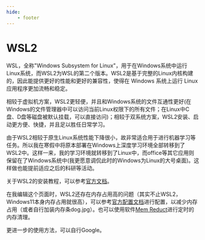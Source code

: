 ```yaml
---
hide:
    - footer
---
```


# WSL2

WSL，全称"Windows Subsystem for Linux"，用于在Windows系统中运行Linux系统，而WSL2为WSL的第二个版本。WSL2是基于完整的Linux内核构建的，因此能提供更好的性能和更好的兼容性，使得在 Windows 系统上运行 Linux 应用程序更加流畅和稳定。

相较于虚拟机方案，WSL2更轻便，并且和Windows系统的文件互通性更好(在Windows的文件管理器中可以访问当前Linux权限下的所有文件；在Linux中C盘、D盘等磁盘被默认挂载，可以直接访问)；相较于双系统方案，WSL2安装、启动更方便、快捷，并且足以胜任日常学习。

由于WSL2相较于原生Linux系统性能下降很小，故非常适合用于进行机器学习等任务。所以我在寒假中将原本部署在Windows上深度学习环境全部转移到了WSL2中。这样一来，我的学习环境就转移到了Linux中，而office等其它应用则保留在了Windows系统中(我更愿意调侃此时的Windows为Linux的大号桌面)。这样做也能提前适应之后的科研等活动。

关于WSL2的安装教程，可以参考[官方文档](https://learn.microsoft.com/en-us/windows/wsl/install)。

在我编辑这个页面时，WSL2还存在内存占用高的问题（其实不止WSL2，Windows11本身内存占用就很高），可以参考[官方配置文档](https://learn.microsoft.com/en-us/windows/wsl/wsl-config#wslconfig)进行配置，以减少内存占用（或者自行加装内存条dog.jpg）。也可以使用软件[Mem Reduct](https://github.com/henrypp/memreduct)进行定时的内存清理。

更进一步的使用方法，可以自行Google。